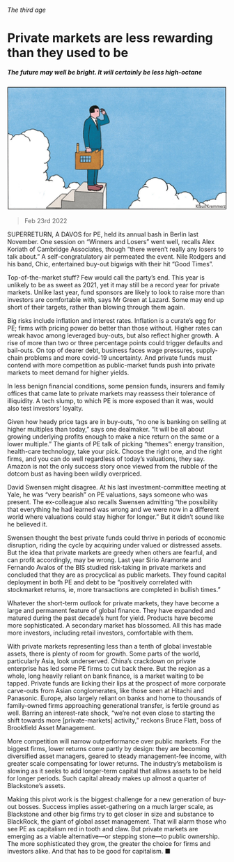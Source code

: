 ###### The third age

# Private markets are less rewarding than they used to be 

##### The future may well be bright. It will certainly be less high-octane 

![image](images/20220226_srd006.jpg) 

> Feb 23rd 2022 

SUPERRETURN, A DAVOS for PE, held its annual bash in Berlin last November. One session on “Winners and Losers” went well, recalls Alex Koriath of Cambridge Associates, though “there weren’t really any losers to talk about.” A self-congratulatory air permeated the event. Nile Rodgers and his band, Chic, entertained buy-out bigwigs with their hit “Good Times”.

Top-of-the-market stuff? Few would call the party’s end. This year is unlikely to be as sweet as 2021, yet it may still be a record year for private markets. Unlike last year, fund sponsors are likely to look to raise more than investors are comfortable with, says Mr Green at Lazard. Some may end up short of their targets, rather than blowing through them again.


Big risks include inflation and interest rates. Inflation is a curate’s egg for PE; firms with pricing power do better than those without. Higher rates can wreak havoc among leveraged buy-outs, but also reflect higher growth. A rise of more than two or three percentage points could trigger defaults and bail-outs. On top of dearer debt, business faces wage pressures, supply-chain problems and more covid-19 uncertainty. And private funds must contend with more competition as public-market funds push into private markets to meet demand for higher yields.

In less benign financial conditions, some pension funds, insurers and family offices that came late to private markets may reassess their tolerance of illiquidity. A tech slump, to which PE is more exposed than it was, would also test investors’ loyalty.


Given how heady price tags are in buy-outs, “no one is banking on selling at higher multiples than today,” says one dealmaker. “It will be all about growing underlying profits enough to make a nice return on the same or a lower multiple.” The giants of PE talk of picking “themes”: energy transition, health-care technology, take your pick. Choose the right one, and the right firms, and you can do well regardless of today’s valuations, they say. Amazon is not the only success story once viewed from the rubble of the dotcom bust as having been wildly overpriced.

David Swensen might disagree. At his last investment-committee meeting at Yale, he was “very bearish” on PE valuations, says someone who was present. The ex-colleague also recalls Swensen admitting “the possibility that everything he had learned was wrong and we were now in a different world where valuations could stay higher for longer.” But it didn’t sound like he believed it.

Swensen thought the best private funds could thrive in periods of economic disruption, riding the cycle by acquiring under valued or distressed assets. But the idea that private markets are greedy when others are fearful, and can profit accordingly, may be wrong. Last year Sirio Aramonte and Fernando Avalos of the BIS studied risk-taking in private markets and concluded that they are as procyclical as public markets. They found capital deployment in both PE and debt to be “positively correlated with stockmarket returns, ie, more transactions are completed in bullish times.”

Whatever the short-term outlook for private markets, they have become a large and permanent feature of global finance. They have expanded and matured during the past decade’s hunt for yield. Products have become more sophisticated. A secondary market has blossomed. All this has made more investors, including retail investors, comfortable with them.

With private markets representing less than a tenth of global investable assets, there is plenty of room for growth. Some parts of the world, particularly Asia, look underserved. China’s crackdown on private enterprise has led some PE firms to cut back there. But the region as a whole, long heavily reliant on bank finance, is a market waiting to be tapped. Private funds are licking their lips at the prospect of more corporate carve-outs from Asian conglomerates, like those seen at Hitachi and Panasonic. Europe, also largely reliant on banks and home to thousands of family-owned firms approaching generational transfer, is fertile ground as well. Barring an interest-rate shock, “we’re not even close to starting the shift towards more [private-markets] activity,” reckons Bruce Flatt, boss of Brookfield Asset Management.

More competition will narrow outperformance over public markets. For the biggest firms, lower returns come partly by design: they are becoming diversified asset managers, geared to steady management-fee income, with greater scale compensating for lower returns. The industry’s metabolism is slowing as it seeks to add longer-term capital that allows assets to be held for longer periods. Such capital already makes up almost a quarter of Blackstone’s assets.

Making this pivot work is the biggest challenge for a new generation of buy-out bosses. Success implies asset-gathering on a much larger scale, as Blackstone and other big firms try to get closer in size and substance to BlackRock, the giant of global asset management. That will alarm those who see PE as capitalism red in tooth and claw. But private markets are emerging as a viable alternative—or stepping stone—to public ownership. The more sophisticated they grow, the greater the choice for firms and investors alike. And that has to be good for capitalism. ■

